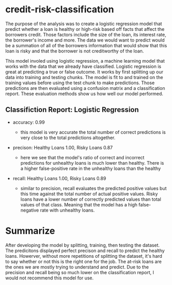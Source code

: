 # credit-risk-classification

The purpose of the analysis was to create a logistic regression model that predict whether a loan is healthy or high-risk based off facts that affect the borrowers credit. Those factors include the size of the loan, its interest rate, the borrower's income and more. The data we would want to predict would be a summation of all of the borrowers information that would show that this loan is risky and that the borrower is not creditworthy of the loan. 

This model involed using logistic regression, a machine learning model that works with the data that we already have classified. Logistic regression is great at predicting a true or false outcome. It works by first splitting up our data into training and testing chunks. The model is fit to and trained on the training values before using the test chunk to make predictions. Those predictions are then evaluated using a confusion matrix and a classification report. These evaluation methods show us how well our model performed.

## Classifiction Report: Logistic Regression

- accuracy: 0.99
	- this model is very accurate the total number of correct predictions is very close to the total predictions altogether. 

- precison: Healthy Loans 1.00, Risky Loans 0.87
	- here we see that the model's ratio of correct and incorrect predictions for unhealthy loans is much lower than healthy. There is a higher false-positive rate in the unhealthy loans than the healthy

- recall: Healthy Loans 1.00, Risky Loans 0.89
	- similar to precision, recall evaluates the predicted positive values but this time against the total number of actual positive values. Risky loans have a lower number of correctly predicted values than total values of that class. Meaning that the model has  a high false-negative rate with unhealthy loans.

# Summarize

After developing the model by splitting, training, then testing the dataset. The predicitons displayed perfect precison and recall to predict the healthy loans. Howerver, without more repetitions of splitting the dataset, it's hard to say whether or not this is the right one for the job. The at-risk loans are the ones we are mostly trying to understand and predict. Due to the precision and recall being so much lower on the classification report, I would not recommend this model for use. 